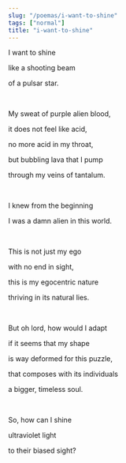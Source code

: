 ```yaml
---
slug: "/poemas/i-want-to-shine"
tags: ["normal"]
title: "i-want-to-shine"
---
```

I want to shine

like a shooting beam

of a pulsar star.

&nbsp;

My sweat of purple alien blood,

it does not feel like acid,

no more acid in my throat,

but bubbling lava that I pump

through my veins of tantalum.

&nbsp;

I knew from the beginning

I was a damn alien in this world.

&nbsp;

This is not just my ego

with no end in sight,

this is my egocentric nature

thriving in its natural lies.

&nbsp;

But oh lord, how would I adapt

if it seems that my shape

is way deformed for this puzzle,

that composes with its individuals

a bigger, timeless soul.

&nbsp;

So, how can I shine

ultraviolet light

to their biased sight?